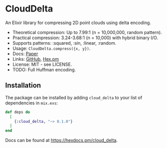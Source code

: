 # CloudDelta
An Elixir library for compressing 2D point clouds using delta encoding.
- Theoretical compression: Up to 7.99:1 (n = 10,000,000, random pattern).
- Practical compression: 3.24-3.68:1 (n = 10,000) with hybrid binary I/O.
- Supports patterns: :squared, :sin, :linear, :random.
- Usage: `CloudDelta.compress({x, y})`.
- Docs: [Paper](doc/cloud_delta_paper.pdf)
- Links: [GitHub](https://github.com/doctorcorral/cloud_delta/), [Hex.pm](https://hex.pm/packages/cloud_delta)
- License: MIT - see LICENSE.
- TODO: Full Huffman encoding.

## Installation

The package can be installed
by adding `cloud_delta` to your list of dependencies in `mix.exs`:

```elixir
def deps do
  [
    {:cloud_delta, "~> 0.1.0"}
  ]
end
```

Docs can be found at <https://hexdocs.pm/cloud_delta>.


